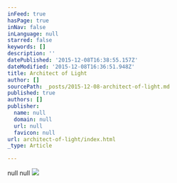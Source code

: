 ```yaml
---
inFeed: true
hasPage: true
inNav: false
inLanguage: null
starred: false
keywords: []
description: ''
datePublished: '2015-12-08T16:38:55.157Z'
dateModified: '2015-12-08T16:36:51.948Z'
title: Architect of Light
author: []
sourcePath: _posts/2015-12-08-architect-of-light.md
published: true
authors: []
publisher:
  name: null
  domain: null
  url: null
  favicon: null
url: architect-of-light/index.html
_type: Article

---
```

null
null
![](https://s3-us-west-2.amazonaws.com/the-grid-img/p/6cb11653b09119e9bbddefd050c829fbd17b6fdc.jpg)